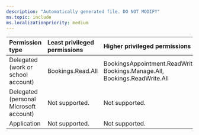 ```yaml
---
description: "Automatically generated file. DO NOT MODIFY"
ms.topic: include
ms.localizationpriority: medium
---
```


|Permission type|Least privileged permissions|Higher privileged permissions|
|:---|:---|:---|
|Delegated (work or school account)|Bookings.Read.All|BookingsAppointment.ReadWrite.All, Bookings.Manage.All, Bookings.ReadWrite.All|
|Delegated (personal Microsoft account)|Not supported.|Not supported.|
|Application|Not supported.|Not supported.|

